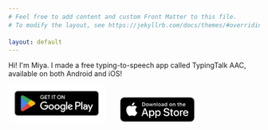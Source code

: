 ```yaml
---
# Feel free to add content and custom Front Matter to this file.
# To modify the layout, see https://jekyllrb.com/docs/themes/#overriding-theme-defaults

layout: default
---
```


Hi! I'm Miya. I made a free typing-to-speech app called TypingTalk AAC, available on both Android and iOS!

<style>
    .padded {
        font-size: 0;
        padding-right: 30px;
    }
    .other1 {
        font-size: 0;
    }
</style>

<a href="https://play.google.com/store/apps/details?id=com.miyanour.speechassist" class="padded">
    <img src="/assets/images/GetItOnGooglePlay_Badge_Web_color_English.svg" height=75>
</a>
<a href="https://apps.apple.com/us/app/typingtalk-aac/id6740844325" class="other1">
    <img src="/assets/images/Download_on_the_App_Store_Badge_US-UK_RGB_blk_092917.svg" height=50> 
</a>